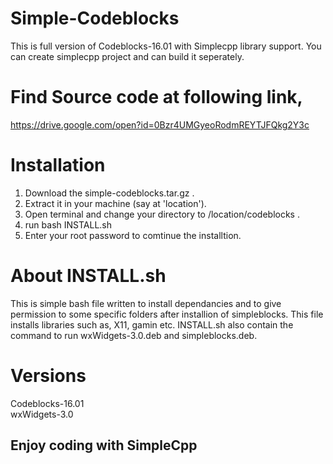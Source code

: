 # Simple-Codeblocks
This is full version of Codeblocks-16.01 with Simplecpp library support. You can create simplecpp project and can build it seperately.


# Find Source code at following link,<br>
https://drive.google.com/open?id=0Bzr4UMGyeoRodmREYTJFQkg2Y3c


# Installation
1. Download the simple-codeblocks.tar.gz .
2. Extract it in your machine (say at 'location').
3. Open terminal and change your directory to /location/codeblocks .
4. run bash INSTALL.sh
5. Enter your root password to comtinue the installtion.

# About INSTALL.sh

This is simple bash file written to install dependancies and to give permission to some specific folders after installion of simpleblocks. This file installs libraries such as, X11, gamin etc.
INSTALL.sh also contain the command to run wxWidgets-3.0.deb and simpleblocks.deb.

# Versions
Codeblocks-16.01<br>
wxWidgets-3.0

## Enjoy coding with SimpleCpp
